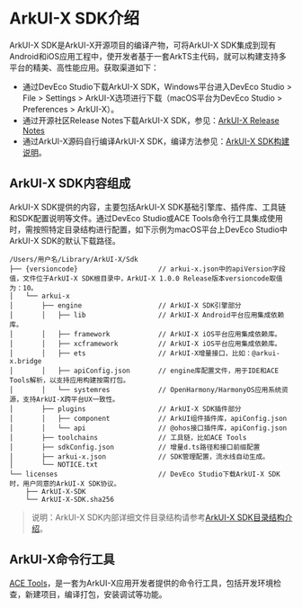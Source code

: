 # ArkUI-X SDK介绍

ArkUI-X SDK是ArkUI-X开源项目的编译产物，可将ArkUI-X SDK集成到现有Android和iOS应用工程中，使开发者基于一套ArkTS主代码，就可以构建支持多平台的精美、高性能应用。获取渠道如下：

* 通过DevEco Studio下载ArkUI-X SDK，Windows平台进入DevEco Studio > File > Settings > ArkUI-X选项进行下载（macOS平台为DevEco Studio > Preferences > ArkUI-X）。
* 通过开源社区Release Notes下载ArkUI-X SDK，参见：[ArkUI-X Release Notes](../../release-notes/README.md)
* 通过ArkUI-X源码自行编译ArkUI-X SDK，编译方法参见：[ArkUI-X SDK构建说明](../../framework-dev/tutorial/how-to-package-arkui-x-sdk.md#arkui-sdk构建说明)。

## ArkUI-X SDK内容组成

ArkUI-X SDK提供的内容，主要包括ArkUI-X SDK基础引擎库、插件库、工具链和SDK配置说明等文件。通过DevEco Studio或ACE Tools命令行工具集成使用时，需按照特定目录结构进行配置，如下示例为macOS平台上DevEco Studio中ArkUI-X SDK的默认下载路径。

```
/Users/用户名/Library/ArkUI-X/Sdk
├── {versioncode}                    // arkui-x.json中的apiVersion字段值，文件位于ArkUI-X SDK根目录中，ArkUI-X 1.0.0 Release版本versioncode取值为：10。
│   └── arkui-x
│       ├── engine                   // ArkUI-X SDK引擎部分
│       │   ├── lib                  // ArkUI-X Android平台应用集成依赖库。
│       │   ├── framework            // ArkUI-X iOS平台应用集成依赖库。
│       │   ├── xcframework          // ArkUI-X iOS平台应用集成依赖库。
│       │   ├── ets                  // ArkUI-X增量接口，比如：@arkui-x.bridge
│       │   ├── apiConfig.json       // engine库配置文件，用于IDE和ACE Tools解析，以支持应用构建按需打包。
│       │   └── systemres            // OpenHarmony/HarmonyOS应用系统资源，支持ArkUI-X跨平台UX一致性。
│       ├── plugins                  // ArkUI-X SDK插件部分
│       │   ├── component            // ArkUI组件插件库，apiConfig.json
│       │   └── api                  // @ohos接口插件库，apiConfig.json
│       ├── toolchains               // 工具链，比如ACE Tools
│       ├── sdkConfig.json           // 增量d.ts路径和接口前缀配置
│       ├── arkui-x.json             // SDK管理配置，流水线自动生成。
│       └── NOTICE.txt
└── licenses                         // DevEco Studio下载ArkUI-X SDK时，用户同意的ArkUI-X SDK协议。
    ├── ArkUI-X-SDK
    └── ArkUI-X-SDK.sha256
```

>说明：ArkUI-X SDK内部详细文件目录结构请参考[ArkUI-X SDK目录结构介绍](../quick-start/sdk-structure-guide.md)。

## ArkUI-X命令行工具

[ACE Tools](../quick-start/start-with-ace-tools.md)，是一套为ArkUI-X应用开发者提供的命令行工具，包括开发环境检查，新建项目，编译打包，安装调试等功能。